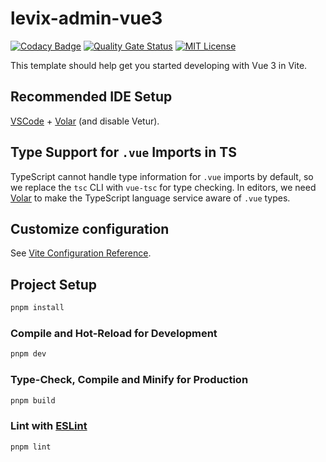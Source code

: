 # levix-admin-vue3

[![Codacy Badge](https://app.codacy.com/project/badge/Grade/27da6c0184b34189bb88556c4aebe25b)](https://app.codacy.com/gh/Levix0501/levix-admin-vue3/dashboard?utm_source=gh&utm_medium=referral&utm_content=&utm_campaign=Badge_grade)
[![Quality Gate Status](https://sonarcloud.io/api/project_badges/measure?project=Levix0501_levix-admin-vue3&metric=alert_status)](https://sonarcloud.io/summary/new_code?id=Levix0501_levix-admin-vue3)
[![MIT License](https://img.shields.io/badge/license-MIT-blue)](https://opensource.org/licenses/MIT)


This template should help get you started developing with Vue 3 in Vite.

## Recommended IDE Setup

[VSCode](https://code.visualstudio.com/) + [Volar](https://marketplace.visualstudio.com/items?itemName=Vue.volar) (and disable Vetur).

## Type Support for `.vue` Imports in TS

TypeScript cannot handle type information for `.vue` imports by default, so we replace the `tsc` CLI with `vue-tsc` for type checking. In editors, we need [Volar](https://marketplace.visualstudio.com/items?itemName=Vue.volar) to make the TypeScript language service aware of `.vue` types.

## Customize configuration

See [Vite Configuration Reference](https://vitejs.dev/config/).

## Project Setup

```sh
pnpm install
```

### Compile and Hot-Reload for Development

```sh
pnpm dev
```

### Type-Check, Compile and Minify for Production

```sh
pnpm build
```

### Lint with [ESLint](https://eslint.org/)

```sh
pnpm lint
```
